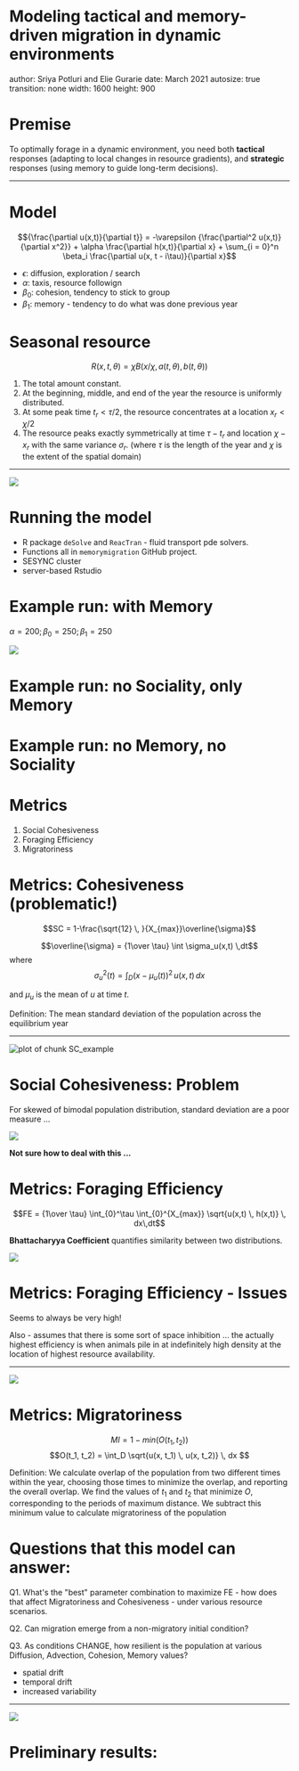 Modeling tactical and memory-driven migration in dynamic environments
========================================================
author: Sriya Potluri and Elie Gurarie
date: March 2021
autosize: true
transition: none
width: 1600
height: 900






Premise
========================================================

To optimally forage in a dynamic environment, you need both **tactical** responses (adapting to local changes in resource gradients), and **strategic** responses (using memory to guide long-term decisions). 

***



Model
========================================================

$${\frac{\partial u(x,t)}{\partial t}} = -\varepsilon {\frac{\partial^2 u(x,t)}{\partial x^2}} + \alpha \frac{\partial h(x,t)}{\partial x} + \sum_{i = 0}^n \beta_i \frac{\partial u(x, t - i\tau)}{\partial x}$$

- $\epsilon$: diffusion, exploration / search
- $\alpha$: taxis, resource followign
- $\beta_0$: cohesion, tendency to stick to group
- $\beta_1$: memory - tendency to do what was done previous year

Seasonal resource
========================================================

$$R(x,t, \theta) = \chi B(x/\chi, a(t, \theta), b(t, \theta))$$

<!-- make short--> 

1. The total amount constant.
2. At the beginning, middle, and end of the year the resource is uniformly distributed. 
3. At some peak time $t_r < \tau/2$, the resource concentrates at a location $x_r < \chi/2$ 
4. The resource peaks exactly symmetrically at time $\tau - t_r$ and location $\chi - x_r$ with the same variance $\sigma_r$.
(where $\tau$ is the length of the year and $\chi$ is the extent of the spatial domain)

***

![](images/exampleResourcePlots-1.png)


Running the model 
==========================

- R package `deSolve` and `ReacTran` - fluid transport pde solvers.
- Functions all in `memorymigration` GitHub project. 
- SESYNC cluster 
- server-based Rstudio


Example run: with Memory
==============================

$\alpha = 200; \beta_0 = 250; \beta_1 = 250$


![](images/Sim_withMemory.png)


Example run: no Sociality, only Memory
==============================

Example run: no Memory, no Sociality
==============================


Metrics
======================


1. Social Cohesiveness
2. Foraging Efficiency
3. Migratoriness


Metrics: Cohesiveness (problematic!)
==========================
$$SC = 1-\frac{\sqrt{12} \, }{X_{max}}\overline{\sigma}$$

$$\overline{\sigma} = {1\over \tau} \int \sigma_u(x,t) \,dt$$
where $$\sigma_u^2(t) = \int_D \left(x - \mu_u(t)\right)^2 \, u(x,t)\, dx$$

and $\mu_u$ is the mean of $u$ at time $t$.

Definition: The mean standard deviation of the population across the equilibrium year

***

![plot of chunk SC_example](memorymigration-figure/SC_example-1.png)



Social Cohesiveness: Problem
=========================


For skewed of bimodal population distribution, standard deviation are a poor measure ...




![](images/BadSC.png)

**Not sure how to deal with this ...**


Metrics: Foraging Efficiency 
==========================
$$FE = {1\over \tau} \int_{0}^\tau \int_{0}^{X_{max}} \sqrt{u(x,t) \, h(x,t)} \, dx\,dt$$

**Bhattacharyya Coefficient** quantifies similarity between two distributions.



![](images/FEexample.png)


Metrics: Foraging Efficiency - Issues
==========================

Seems to always be very high!

Also - assumes that there is some sort of space inhibition ... the actually highest efficiency is when animals pile in at indefinitely high density at the location of highest resource availability. 

***

![](images/FEexample.png)


Metrics: Migratoriness
========================
$$MI = 1-min(O(t_1, t_2))$$
$$O(t_1, t_2) = \int_D \sqrt{u(x, t_1) \, u(x, t_2)} \, dx $$

Definition: We calculate overlap of the population from two different times within the year, choosing those times to minimize the overlap, and reporting the overall overlap. We find the values of $t_1$ and $t_2$ that minimize $O$, corresponding to the periods of maximum distance. We subtract this minimum value to calculate migratoriness of the population



Questions that this model can answer: 
======================


Q1. What's the "best" parameter combination to maximize FE - how does that affect Migratoriness and Cohesiveness - under various resource scenarios.

Q2. Can migration emerge from a non-migratory initial condition? 

Q3. As conditions CHANGE, how resilient is the population at various Diffusion, Advection, Cohesion, Memory values?  
- spatial drift
- temporal drift
- increased variability

***

![](images/brainstorm.png)


Preliminary results: 
================================


